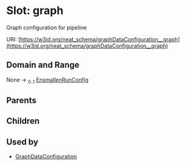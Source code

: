 
# Slot: graph


Graph configuration for pipeline

URI: [https://w3id.org/neat_schema/graphDataConfiguration__graph](https://w3id.org/neat_schema/graphDataConfiguration__graph)


## Domain and Range

None &#8594;  <sub>0..1</sub> [EnsmallenRunConfig](EnsmallenRunConfig.md)

## Parents


## Children


## Used by

 * [GraphDataConfiguration](GraphDataConfiguration.md)
